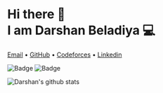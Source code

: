 <h1>Hi there 👋<br>
I am Darshan Beladiya 💻</h1>

<p >
 <a href="mailto:beladiyad1@gmail.com">Email</a> •
  <a href="https://github.com/beladiyadarshan/">GitHub</a> •
  <a href="https://codeforces.com/profile/d_p_beladiya" >Codeforces</a> •
  <a href="https://www.linkedin.com/in/darshan786/">Linkedin</a>
</p>

![Badge](https://cp-logo.vercel.app/codechef/darshan786)
![Badge](https://cp-logo.vercel.app/codeforces/d_p_beladiya)


![Darshan's github stats](https://github-readme-stats.vercel.app/api/?username=beladiyadarshan&show_icons=true&title_color=4444ff&icon_color=028323&text_color=000000&bg_color=dddddf)


<!--
**beladiyadarshan/beladiyadarshan** is a ✨ _special_ ✨ repository because its `README.md` (this file) appears on your GitHub profile.

Here are some ideas to get you started:

- 🔭 I’m currently working on ...
- 🌱 I’m currently learning ...
- 👯 I’m looking to collaborate on ...
- 🤔 I’m looking for help with ...
- 💬 Ask me about ...
- 📫 How to reach me: ...
- 😄 Pronouns: ...
- ⚡ Fun fact: ...
-->
